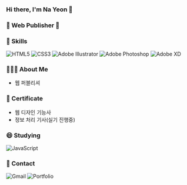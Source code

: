 ###  Hi there, I'm Na Yeon 👋
### 🌱 Web Publisher 🌱
### 🔨 Skills<br>
![HTML5](https://img.shields.io/badge/html5-%23E34F26.svg?style=for-the-badge&logo=html5&logoColor=white) 
![CSS3](https://img.shields.io/badge/css3-%231572B6.svg?style=for-the-badge&logo=css3&logoColor=white)
![Adobe Illustrator](https://img.shields.io/badge/adobe%20illustrator-%23FF9A00.svg?style=for-the-badge&logo=adobe%20illustrator&logoColor=white)
![Adobe Photoshop](https://img.shields.io/badge/adobe%20photoshop-%2331A8FF.svg?style=for-the-badge&logo=adobe%20photoshop&logoColor=white)
![Adobe XD](https://img.shields.io/badge/Adobe%20XD-470137?style=for-the-badge&logo=Adobe%20XD&logoColor=#FF61F6)

### 🙋🏻‍♀️ About Me <br>
<ul>
<li>웹 퍼블리셔</li>
</ul>

### 📃 Certificate<br>
<ul>
<li>웹 디자인 기능사</li>
<li>정보 처리 기사(실기 진행중)</li>
</ul>

### 😄 Studying  <br>
![JavaScript](https://img.shields.io/badge/javascript-%23323330.svg?style=for-the-badge&logo=javascript&logoColor=%23F7DF1E)

### 💌 Contact <br>
![Gmail](https://img.shields.io/badge/na98729@gmail.com-D14836?style=for-the-badge&logo=gmail&logoColor=white)
![Portfolio](https://img.shields.io/badge/Portfolio-%23000000.svg?style=for-the-badge&logo=firefox&logoColor=#FF7139)


<!--
**nayeon000/nayeon000** is a ✨ _special_ ✨ repository because its `README.md` (this file) appears on your GitHub profile.

Here are some ideas to get you started:

- 🔭 I’m currently working on ...
- 🌱 I’m currently learning ...
- 👯 I’m looking to collaborate on ...
- 🤔 I’m looking for help with ...
- 💬 Ask me about ...
- 📫 How to reach me: ...
- 😄 Pronouns: ...
- ⚡ Fun fact: ...
-->
